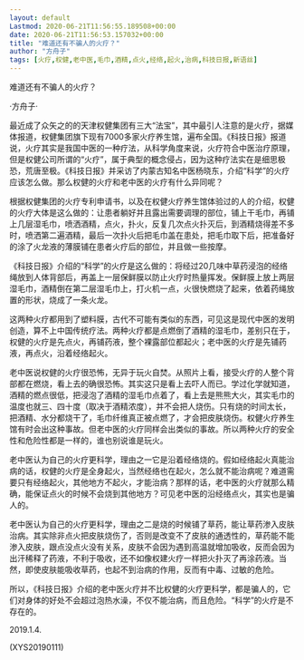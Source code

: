 ```yaml
---
layout: default
Lastmod: 2020-06-21T11:56:55.189508+00:00
date: 2020-06-21T11:56:53.157032+00:00
title: "难道还有不骗人的火疗？"
author: "方舟子"
tags: [火疗,权健,老中医,毛巾,酒精,点火,经络,起火,治病,科技日报,新语丝]
---
```


难道还有不骗人的火疗？

·方舟子·

最近成了众矢之的的天津权健集团有三大“法宝”，其中最引人注意的是火疗，据媒体报道，权健集团旗下现有7000多家火疗养生馆，遍布全国。《科技日报》报道说，火疗其实是我国中医的一种疗法，从科学角度来说，火疗符合中医治疗原理，但是权健公司所谓的“火疗”，属于典型的概念侵占，因为这种疗法实在是细思极恐，荒唐至极。《科技日报》并采访了内蒙古知名中医杨晓东，介绍“科学”的火疗应该怎么做。那么权健的火疗和老中医的火疗有什么异同呢？

根据权健集团的火疗专利申请书，以及在权健火疗养生馆体验过的人的介绍，权健的火疗大体是这么做的：让患者躺好并且露出需要调理的部位，铺上干毛巾，再铺上几层湿毛巾，喷洒酒精，点火，扑火，反复几次点火扑灭后，到酒精烧得差不多时，喷洒第二遍酒精，最后一次扑火后把毛巾盖在患处，把毛巾取下后，把准备好的涂了火龙液的薄膜铺在患者火疗后的部位，并且做一些按摩。

《科技日报》介绍的“科学”的火疗是这么做的：将经过20几味中草药浸泡的经络绳放到人体背部后，再盖上一层保鲜膜以防止火疗时热量挥发。保鲜膜上放上两层湿毛巾，酒精倒在第二层湿毛巾上，打火机一点，火很快燃烧了起来，依着药绳放置的形状，烧成了一条火龙。

这两种火疗都用到了塑料膜，古代不可能有类似的东西，可见这是现代中医的发明创造，算不上中国传统疗法。两种火疗都是点燃倒了酒精的湿毛巾，差别只在于，权健的火疗是先点火，再铺药液，整个裸露部位都起火；老中医的火疗是先铺药液，再点火，沿着经络起火。

老中医说权健的火疗很恐怖，无异于玩火自焚。从照片上看，接受火疗的人整个背部都在燃烧，看上去的确很恐怖。其实这只是看上去吓人而已。学过化学就知道，酒精的燃点很低，把浸泡了酒精的湿毛巾点着了，看上去是熊熊大火，其实毛巾的温度也就三、四十度（取决于酒精浓度），并不会把人烧伤。只有烧的时间太长，把酒精、水分都烧干了，毛巾纤维真正被点燃了，才会把皮肤烧伤。权健火疗养生馆有时会出这种事故。但老中医的火疗同样会出类似的事故。所以两种火疗的安全性和危险性都是一样的，谁也别说谁是玩火。

老中医认为自己的火疗更科学，理由之一它是沿着经络烧的。假如经络起火真能治病的话，权健的火疗是全身起火，当然经络也在起火，怎么就不能治病呢？难道需要只有经络起火，其他地方不起火，才能治病？那样的话，老中医的火疗就那么精确，能保证点火的时候不会烧到其他地方？可见老中医的沿经络点火，其实也是骗人的。

老中医认为自己的火疗更科学，理由之二是烧的时候铺了草药，能让草药渗入皮肤治病。其实除非点火把皮肤烧伤了，否则是改变不了皮肤的通透性的，草药能不能渗入皮肤，跟点没点火没有关系，皮肤不会因为遇到高温就增加吸收，反而会因为出汗稀释了药液，不利于吸收，还不如像权建火疗一样把火扑灭了再涂药液。当然，即使皮肤能吸收草药，也起不到治病的作用，反而有中毒、过敏的危险。

所以，《科技日报》介绍的老中医火疗并不比权健的火疗更科学，都是骗人的，它们对身体的好处不会超过泡热水澡，不仅不能治病，而且危险。“科学”的火疗是不存在的。

2019.1.4.

(XYS20190111)

